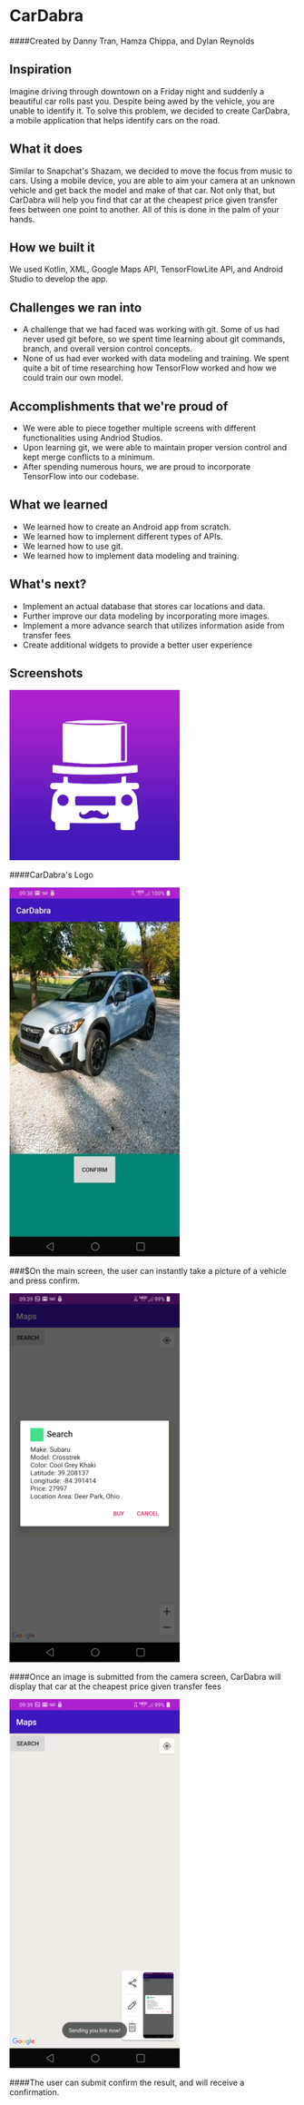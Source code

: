 # CarDabra
####Created by Danny Tran, Hamza Chippa, and Dylan Reynolds
## Inspiration
<p>Imagine driving through downtown on a Friday night and suddenly a beautiful car rolls past you. Despite being awed by the vehicle, you are unable to identify it. To solve this problem, we decided to create CarDabra, a mobile application that helps identify cars on the road.</p>

## What it does
<p>Similar to Snapchat's Shazam, we decided to move the focus from music to cars. Using a mobile device, you are able to aim your camera at an unknown vehicle and get back the model and make of that car. Not only that, but CarDabra will help you find that car at the cheapest price given transfer fees between one point to another. All of this is done in the palm of your hands.</p>

## How we built it
<p>We used Kotlin, XML, Google Maps API, TensorFlowLite API, and Android Studio to develop the app.</p>

## Challenges we ran into
* A challenge that we had faced was working with git. Some of us had never used git before, so we spent time learning about git commands, branch, and overall version control concepts.
* None of us had ever worked with data modeling and training. We spent quite a bit of time researching how TensorFlow worked and how we could train our own model. 

## Accomplishments that we're proud of
* We were able to piece together multiple screens with different functionalities using Andriod Studios. 
* Upon learning git, we were able to maintain proper version control and kept merge conflicts to a minimum.
* After spending numerous hours, we are proud to incorporate TensorFlow into our codebase. 

## What we learned
* We learned how to create an Android app from scratch.
* We learned how to implement different types of APIs.
* We learned how to use git.
* We learned how to implement data modeling and training.

## What's next?
* Implement an actual database that stores car locations and data.
* Further improve our data modeling by incorporating more images.
* Implement a more advance search that utilizes information aside from transfer fees
* Create additional widgets to provide a better user experience

## Screenshots
<img src="Documentation/CarDabraLogo.png" width="300">

####CarDabra's Logo

<img src="Documentation/Camera_Screen.jpg" width="300">

###$On the main screen, the user can instantly take a picture of a vehicle and press confirm.

<img src="Documentation/SearchScreen.png" width="300">

####Once an image is submitted from the camera screen, CarDabra will display that car at the cheapest price given transfer fees

<img src="Documentation/ConfirmationScreen.png" width="300">

####The user can submit confirm the result, and will receive a confirmation. 


